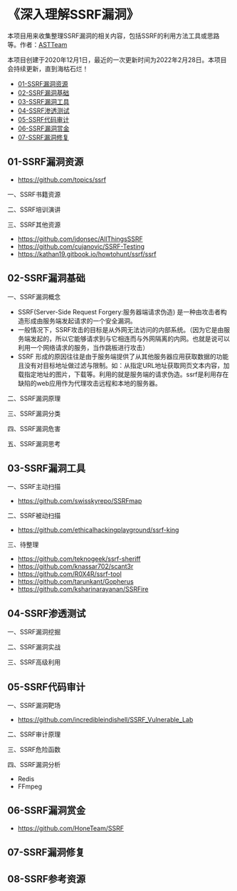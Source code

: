 # 《深入理解SSRF漏洞》

本项目用来收集整理SSRF漏洞的相关内容，包括SSRF的利用方法工具或思路等。作者：[ASTTeam](https://github.com/ASTTeam/SSRF)

本项目创建于2020年12月1日，最近的一次更新时间为2022年2月28日。本项目会持续更新，直到海枯石烂！

- [01-SSRF漏洞资源]()
- [02-SSRF漏洞基础]()
- [03-SSRF漏洞工具]()
- [04-SSRF渗透测试]()
- [05-SSRF代码审计]()
- [06-SSRF漏洞赏金]()
- [07-SSRF漏洞修复]()

## 01-SSRF漏洞资源

- https://github.com/topics/ssrf

一、SSRF书籍资源

二、SSRF培训演讲

三、SSRF其他资源
- https://github.com/jdonsec/AllThingsSSRF
- https://github.com/cujanovic/SSRF-Testing
- https://kathan19.gitbook.io/howtohunt/ssrf/ssrf

## 02-SSRF漏洞基础

一、SSRF漏洞概念

- SSRF(Server-Side Request Forgery:服务器端请求伪造) 是一种由攻击者构造形成由服务端发起请求的一个安全漏洞。
- 一般情况下，SSRF攻击的目标是从外网无法访问的内部系统。（因为它是由服务端发起的，所以它能够请求到与它相连而与外网隔离的内网。也就是说可以利用一个网络请求的服务，当作跳板进行攻击）
- SSRF 形成的原因往往是由于服务端提供了从其他服务器应用获取数据的功能且没有对目标地址做过滤与限制。如：从指定URL地址获取网页文本内容，加载指定地址的图片，下载等。利用的就是服务端的请求伪造。ssrf是利用存在缺陷的web应用作为代理攻击远程和本地的服务器。

二、SSRF漏洞原理

三、SSRF漏洞分类

四、SSRF漏洞危害

五、SSRF漏洞思考

## 03-SSRF漏洞工具

一、SSRF主动扫描

- https://github.com/swisskyrepo/SSRFmap

二、SSRF被动扫描

- https://github.com/ethicalhackingplayground/ssrf-king

三、待整理

- https://github.com/teknogeek/ssrf-sheriff
- https://github.com/knassar702/scant3r
- https://github.com/R0X4R/ssrf-tool
- https://github.com/tarunkant/Gopherus
- https://github.com/ksharinarayanan/SSRFire

## 04-SSRF渗透测试

一、SSRF漏洞挖掘

二、SSRF漏洞实战

三、SSRF高级利用

## 05-SSRF代码审计

一、SSRF漏洞靶场

- https://github.com/incredibleindishell/SSRF_Vulnerable_Lab

二、SSRF审计原理

三、SSRF危险函数

四、SSRF漏洞分析

- Redis
- FFmpeg

## 06-SSRF漏洞赏金

- https://github.com/HoneTeam/SSRF

## 07-SSRF漏洞修复

## 08-SSRF参考资源